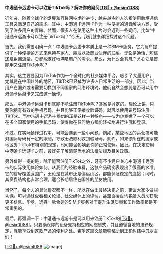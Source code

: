 **中港通卡远游卡可以注册TikTok吗？解决你的疑问[[TG💪+ @esim1088](https://t.me/s/esim1088)]**

近年来，随着全球化的发展和互联网技术的进步，越来越多的人选择使用跨境通信工具来满足自己的需求。其中，中港通卡远游卡作为一种便捷的通讯解决方案，受到了许多用户的青睐。然而，很多人在使用这种卡片时会遇到一些疑问，比如“中港通卡远游卡可以注册TikTok吗？”今天，我们就来详细探讨这个问题。

首先，我们需要明确一点：中港通卡远游卡本质上是一种SIM卡服务，它为用户提供了一种便捷的方式来保持与家人、朋友以及商业伙伴的联系。无论是通话、短信还是数据流量，它都能很好地满足用户的需求。那么，为什么会有用户关心它是否能用来注册TikTok呢？

其实，这主要是因为TikTok作为一个全球化的社交媒体平台，吸引了大量用户。尤其是在中国以外的地区，TikTok已经成为许多人日常生活的一部分。因此，当用户在国外或者需要切换到不同国家的网络环境时，他们自然会想到是否可以用中港通卡远游卡来完成这一操作。

那么，中港通卡远游卡到底能不能注册TikTok呢？答案是肯定的。理论上讲，只要你拥有有效的手机号码，并且能够正常接收验证码，就可以使用该号码注册TikTok。而中港通卡远游卡提供的正是这样一种服务——它为你提供了一个可以在多个国家使用的手机号码，使得你在任何地方都能轻松地进行注册和登录。

不过，在实际操作过程中，可能会遇到一些小问题。例如，某些地区的运营商可能对国际号码有一定的限制，导致无法顺利收到验证码。此外，如果你所在的国家或地区对TikTok有特别的规定，也可能会影响到你的正常使用。因此，在决定使用中港通卡远游卡之前，最好先了解清楚当地的法律法规及相关政策。

另外值得一提的是，除了能否注册TikTok之外，还有不少用户关心中港通卡远游卡的实际使用体验如何。从我们的经验来看，这款产品确实表现出了很高的水准。它的信号覆盖范围广，无论是在城市还是偏远山区，都能保证稳定的连接；同时，其资费结构也非常合理，适合长期居住在国外的朋友使用。

当然了，每个人的具体情况都不一样，所以在做出最终决定之前，建议大家多做些功课。可以通过查看相关论坛、社交媒体上的评价，甚至直接咨询客服人员来获取更多信息。毕竟，选择一款合适的SIM卡服务对于提升生活质量和工作效率都是非常重要的。

最后，再强调一下：中港通卡远游卡是可以用来注册TikTok的[[TG💪+ @esim1088](https://t.me/s/esim1088)]。只要确保你的设备支持相应的网络制式，并且遵循当地的法律规定，就能享受到这款产品的便利之处。希望这篇文章能够帮助到正在纠结中的朋友们！

[[TG💪+ @esim1088](https://t.me/s/esim1088) ![Image](https://i.postimg.cc/4NQfJmqS/Snipaste-2025-05-13-00-14-12.png)]